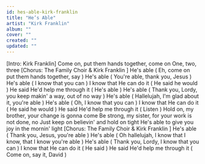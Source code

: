 ```yaml
---
id: hes-able-kirk-franklin
title: "He’s Able"
artist: "Kirk Franklin"
album: ""
cover: ""
created: ""
updated: ""
---
```


[Intro: Kirk Franklin]
Come on, put them hands together, come on
One, two, three
[Chorus: The Family Choir & 
Kirk Franklin
]
He's able (
Eh, come on put them hands together, say
)
He's able (
You're able, thank you, Jesus
)
He's able (
I know that you can
)
I know that He can do it (
He said he would
)
He said He'd help me through it (
He's able
)
He's able (
Thank you, Lordy, you keep makin' a way, out of no way
)
He's able (
Hallelujah, I'm glad about it, you're able
)
He's able (
Oh, I know that you can
)
I know that He can do it (
He said he would
)
He said He'd help me through it (
Listen
)
Hold on, my brother, your change is gonna come
Be strong, my sister, for your work is not done, no
Just keep on believin' and hold on tight
He's able to give you joy in the mornin' light
[Chorus: The Family Choir & 
Kirk Franklin
]
He's able (
Thank you, Jesus, you're able
)
He's able (
Oh hallelujah, I know that I know, that I know you're able
)
He's able (
Thank you, Lordy, I know that you can
)
I know that He can do it (
He said
)
He said He'd help me through it (
Come on, say it, David
)